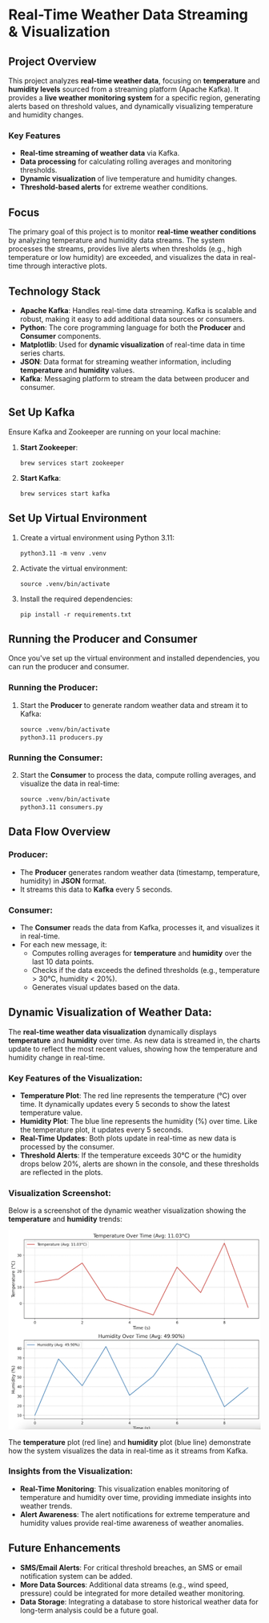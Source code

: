 # Real-Time Weather Data Streaming & Visualization

## Project Overview

This project analyzes **real-time weather data**, focusing on **temperature** and **humidity levels** sourced from a streaming platform (Apache Kafka). It provides a **live weather monitoring system** for a specific region, generating alerts based on threshold values, and dynamically visualizing temperature and humidity changes.

### Key Features
- **Real-time streaming of weather data** via Kafka.
- **Data processing** for calculating rolling averages and monitoring thresholds.
- **Dynamic visualization** of live temperature and humidity changes.
- **Threshold-based alerts** for extreme weather conditions.

## Focus

The primary goal of this project is to monitor **real-time weather conditions** by analyzing temperature and humidity data streams. The system processes the streams, provides live alerts when thresholds (e.g., high temperature or low humidity) are exceeded, and visualizes the data in real-time through interactive plots.

## Technology Stack

- **Apache Kafka**: Handles real-time data streaming. Kafka is scalable and robust, making it easy to add additional data sources or consumers.
- **Python**: The core programming language for both the **Producer** and **Consumer** components.
- **Matplotlib**: Used for **dynamic visualization** of real-time data in time series charts.
- **JSON**: Data format for streaming weather information, including **temperature** and **humidity** values.
- **Kafka**: Messaging platform to stream the data between producer and consumer.

## Set Up Kafka

Ensure Kafka and Zookeeper are running on your local machine:

1. **Start Zookeeper**:
    ```
    brew services start zookeeper
    ```

2. **Start Kafka**:
    ```
    brew services start kafka
    ```

## Set Up Virtual Environment

1. Create a virtual environment using Python 3.11:
    ```
    python3.11 -m venv .venv
    ```

2. Activate the virtual environment:
    ```
    source .venv/bin/activate
    ```

3. Install the required dependencies:
    ```
    pip install -r requirements.txt
    ```

## Running the Producer and Consumer

Once you've set up the virtual environment and installed dependencies, you can run the producer and consumer.

### Running the Producer:

1. Start the **Producer** to generate random weather data and stream it to Kafka:
    ```
    source .venv/bin/activate
    python3.11 producers.py
    ```

### Running the Consumer:

2. Start the **Consumer** to process the data, compute rolling averages, and visualize the data in real-time:
    ```
    source .venv/bin/activate
    python3.11 consumers.py
    ```

## Data Flow Overview

### Producer:

- The **Producer** generates random weather data (timestamp, temperature, humidity) in **JSON** format.
- It streams this data to **Kafka** every 5 seconds.

### Consumer:

- The **Consumer** reads the data from Kafka, processes it, and visualizes it in real-time.
- For each new message, it:
  - Computes rolling averages for **temperature** and **humidity** over the last 10 data points.
  - Checks if the data exceeds the defined thresholds (e.g., temperature > 30°C, humidity < 20%).
  - Generates visual updates based on the data.

## Dynamic Visualization of Weather Data:

The **real-time weather data visualization** dynamically displays **temperature** and **humidity** over time. As new data is streamed in, the charts update to reflect the most recent values, showing how the temperature and humidity change in real-time.

### Key Features of the Visualization:

- **Temperature Plot**: The red line represents the temperature (°C) over time. It dynamically updates every 5 seconds to show the latest temperature value.
- **Humidity Plot**: The blue line represents the humidity (%) over time. Like the temperature plot, it updates every 5 seconds.
- **Real-Time Updates**: Both plots update in real-time as new data is processed by the consumer.
- **Threshold Alerts**: If the temperature exceeds 30°C or the humidity drops below 20%, alerts are shown in the console, and these thresholds are reflected in the plots.

### Visualization Screenshot:

Below is a screenshot of the dynamic weather visualization showing the **temperature** and **humidity** trends:

![Real-Time Weather Data Plot](images/Screenshot_2025_02_15_at_12_06_13_PM.png)

The **temperature** plot (red line) and **humidity** plot (blue line) demonstrate how the system visualizes the data in real-time as it streams from Kafka.

### Insights from the Visualization:

- **Real-Time Monitoring**: This visualization enables monitoring of temperature and humidity over time, providing immediate insights into weather trends.
- **Alert Awareness**: The alert notifications for extreme temperature and humidity values provide real-time awareness of weather anomalies.

## Future Enhancements

- **SMS/Email Alerts**: For critical threshold breaches, an SMS or email notification system can be added.
- **More Data Sources**: Additional data streams (e.g., wind speed, pressure) could be integrated for more detailed weather monitoring.
- **Data Storage**: Integrating a database to store historical weather data for long-term analysis could be a future goal.
